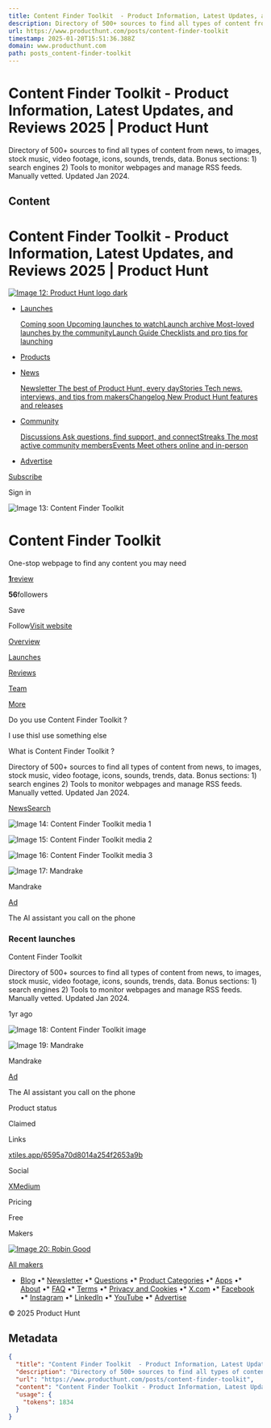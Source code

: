 ```yaml
---
title: Content Finder Toolkit  - Product Information, Latest Updates, and Reviews 2025 | Product Hunt
description: Directory of 500+ sources to find all types of content from news, to images, stock music, video footage, icons, sounds, trends, data. Bonus sections: 1) search engines 2) Tools to monitor webpages and manage RSS feeds. Manually vetted. Updated Jan 2024.
url: https://www.producthunt.com/posts/content-finder-toolkit
timestamp: 2025-01-20T15:51:36.388Z
domain: www.producthunt.com
path: posts_content-finder-toolkit
---
```


# Content Finder Toolkit  - Product Information, Latest Updates, and Reviews 2025 | Product Hunt


Directory of 500+ sources to find all types of content from news, to images, stock music, video footage, icons, sounds, trends, data. Bonus sections: 1) search engines 2) Tools to monitor webpages and manage RSS feeds. Manually vetted. Updated Jan 2024.


## Content

Content Finder Toolkit - Product Information, Latest Updates, and Reviews 2025 | Product Hunt
===============

[![Image 12: Product Hunt logo dark](https://ph-static.imgix.net/golden-kitty/2024/PHLogoDark.png?auto=compress&codec=mozjpeg&cs=strip&auto=format&w=40&h=40&fit=max&frame=1)](https://www.producthunt.com/)

*   [Launches](https://www.producthunt.com/leaderboard/daily/2025/1/20?ref=header_nav)
    
    [Coming soon Upcoming launches to watch](https://www.producthunt.com/coming-soon?ref=header_nav)[Launch archive Most-loved launches by the community](https://www.producthunt.com/leaderboard/daily/2025/1/20?ref=header_nav)[Launch Guide Checklists and pro tips for launching](https://www.producthunt.com/launch?ref=header_nav)
    
*   [Products](https://www.producthunt.com/categories?ref=header_nav)
*   [News](https://www.producthunt.com/newsletters?ref=header_nav)
    
    [Newsletter The best of Product Hunt, every day](https://www.producthunt.com/newsletters?ref=header_nav)[Stories Tech news, interviews, and tips from makers](https://www.producthunt.com/stories?ref=header_nav)[Changelog New Product Hunt features and releases](https://www.producthunt.com/changes?ref=header_nav)
    
*   [Community](https://www.producthunt.com/discussions?ref=header_nav)
    
    [Discussions Ask questions, find support, and connect](https://www.producthunt.com/discussions?ref=header_nav)[Streaks The most active community members](https://www.producthunt.com/visit-streaks?ref=header_nav)[Events Meet others online and in-person](https://lu.ma/producthunt)
    
*   [Advertise](https://www.producthunt.com/sponsor?ref=header_nav)

[Subscribe](https://www.producthunt.com/newsletters?ref=header_nav&campaign=weekly_newsletter&source=header_nav)

Sign in

![Image 13: Content Finder Toolkit ](https://ph-files.imgix.net/820e831d-6c2b-4f27-96b7-a250f470d64b.png?auto=compress&codec=mozjpeg&cs=strip&auto=format&w=64&h=64&fit=crop&frame=1)

Content Finder Toolkit
======================

One-stop webpage to find any content you may need

[**1**review](https://www.producthunt.com/products/content-finder-toolkit/reviews)

**56**followers

Save

Follow[Visit website](https://xtiles.app/6595a70d8014a254f2653a9b?ref=producthunt)

[Overview](https://www.producthunt.com/products/content-finder-toolkit)

[Launches](https://www.producthunt.com/products/content-finder-toolkit/launches)

[Reviews](https://www.producthunt.com/products/content-finder-toolkit/reviews)

[Team](https://www.producthunt.com/products/content-finder-toolkit/makers)

[More](https://www.producthunt.com/posts/content-finder-toolkit#)

Do you use Content Finder Toolkit ?

I use thisI use something else

What is Content Finder Toolkit ?

Directory of 500+ sources to find all types of content from news, to images, stock music, video footage, icons, sounds, trends, data. Bonus sections: 1) search engines 2) Tools to monitor webpages and manage RSS feeds. Manually vetted. Updated Jan 2024.

[News](https://www.producthunt.com/categories/news)[Search](https://www.producthunt.com/categories/search)

![Image 14: Content Finder Toolkit  media 1](https://ph-files.imgix.net/7b486ed4-1fb9-4f34-8064-b8b6c2a68c89.jpeg?auto=compress&codec=mozjpeg&cs=strip&auto=format&w=256&h=160&fit=crop&frame=1)

![Image 15: Content Finder Toolkit  media 2](https://ph-files.imgix.net/5aae1021-110c-4d50-88cd-355575d7b79e.jpeg?auto=compress&codec=mozjpeg&cs=strip&auto=format&w=256&h=160&fit=crop&frame=1)

![Image 16: Content Finder Toolkit  media 3](https://ph-files.imgix.net/da927813-1fa8-4ef1-82b8-c23fbf6ae524.jpeg?auto=compress&codec=mozjpeg&cs=strip&auto=format&w=256&h=160&fit=crop&frame=1)

![Image 17: Mandrake](https://ph-files.imgix.net/5b622a8b-d9b9-49ee-b926-08f4c253c152.png?auto=compress&codec=mozjpeg&cs=strip&auto=format&w=60&h=60&fit=max&frame=1)

Mandrake

[Ad](https://www.producthunt.com/sponsor)

The AI assistant you call on the phone

### Recent launches

Content Finder Toolkit

Directory of 500+ sources to find all types of content from news, to images, stock music, video footage, icons, sounds, trends, data. Bonus sections: 1) search engines 2) Tools to monitor webpages and manage RSS feeds. Manually vetted. Updated Jan 2024.

1yr ago

![Image 18: Content Finder Toolkit  image](https://ph-files.imgix.net/7b486ed4-1fb9-4f34-8064-b8b6c2a68c89.jpeg?auto=compress&codec=mozjpeg&cs=strip&auto=format&w=150&h=90&fit=crop&frame=1)

![Image 19: Mandrake](https://ph-files.imgix.net/5b622a8b-d9b9-49ee-b926-08f4c253c152.png?auto=compress&codec=mozjpeg&cs=strip&auto=format&w=60&h=60&fit=max&frame=1)

Mandrake

[Ad](https://www.producthunt.com/sponsor)

The AI assistant you call on the phone

Product status

Claimed

Links

[xtiles.app/6595a70d8014a254f2653a9b](https://xtiles.app/6595a70d8014a254f2653a9b?ref=producthunt)

Social

[X](https://twitter.com/robingood)[Medium](https://medium.com/@robingood)

Pricing

Free

Makers

[![Image 20: Robin Good](https://ph-avatars.imgix.net/3598/548a59fa-f25f-4150-a4cb-ab7cc5613c1a.png?auto=compress&codec=mozjpeg&cs=strip&auto=format&w=32&h=32&fit=crop&frame=1)](https://www.producthunt.com/@robingood)

[All makers](https://www.producthunt.com/products/content-finder-toolkit/makers)

*   [Blog](https://www.producthunt.com/stories)
•*   [Newsletter](https://www.producthunt.com/newsletters)
•*   [Questions](https://www.producthunt.com/questions)
•*   [Product Categories](https://www.producthunt.com/categories)
•*   [Apps](https://www.producthunt.com/apps)
•*   [About](https://www.producthunt.com/about)
•*   [FAQ](https://help.producthunt.com/)
•*   [Terms](https://www.producthunt.com/legal#terms)
•*   [Privacy and Cookies](https://www.producthunt.com/legal#privacy)
•*   [X.com](https://x.com/ProductHunt)
•*   [Facebook](https://www.facebook.com/producthunt)
•*   [Instagram](https://www.instagram.com/producthunt)
•*   [LinkedIn](https://www.linkedin.com/company/producthunt)
•*   [YouTube](https://www.youtube.com/channel/UCOtU18DT8csQVqHPT1wtYzw)
•*   [Advertise](https://www.producthunt.com/sponsor?utm_content=sf)

© 2025 Product Hunt

## Metadata

```json
{
  "title": "Content Finder Toolkit  - Product Information, Latest Updates, and Reviews 2025 | Product Hunt",
  "description": "Directory of 500+ sources to find all types of content from news, to images, stock music, video footage, icons, sounds, trends, data. Bonus sections: 1) search engines 2) Tools to monitor webpages and manage RSS feeds. Manually vetted. Updated Jan 2024.",
  "url": "https://www.producthunt.com/posts/content-finder-toolkit",
  "content": "Content Finder Toolkit - Product Information, Latest Updates, and Reviews 2025 | Product Hunt\n===============\n\n[![Image 12: Product Hunt logo dark](https://ph-static.imgix.net/golden-kitty/2024/PHLogoDark.png?auto=compress&codec=mozjpeg&cs=strip&auto=format&w=40&h=40&fit=max&frame=1)](https://www.producthunt.com/)\n\n*   [Launches](https://www.producthunt.com/leaderboard/daily/2025/1/20?ref=header_nav)\n    \n    [Coming soon Upcoming launches to watch](https://www.producthunt.com/coming-soon?ref=header_nav)[Launch archive Most-loved launches by the community](https://www.producthunt.com/leaderboard/daily/2025/1/20?ref=header_nav)[Launch Guide Checklists and pro tips for launching](https://www.producthunt.com/launch?ref=header_nav)\n    \n*   [Products](https://www.producthunt.com/categories?ref=header_nav)\n*   [News](https://www.producthunt.com/newsletters?ref=header_nav)\n    \n    [Newsletter The best of Product Hunt, every day](https://www.producthunt.com/newsletters?ref=header_nav)[Stories Tech news, interviews, and tips from makers](https://www.producthunt.com/stories?ref=header_nav)[Changelog New Product Hunt features and releases](https://www.producthunt.com/changes?ref=header_nav)\n    \n*   [Community](https://www.producthunt.com/discussions?ref=header_nav)\n    \n    [Discussions Ask questions, find support, and connect](https://www.producthunt.com/discussions?ref=header_nav)[Streaks The most active community members](https://www.producthunt.com/visit-streaks?ref=header_nav)[Events Meet others online and in-person](https://lu.ma/producthunt)\n    \n*   [Advertise](https://www.producthunt.com/sponsor?ref=header_nav)\n\n[Subscribe](https://www.producthunt.com/newsletters?ref=header_nav&campaign=weekly_newsletter&source=header_nav)\n\nSign in\n\n![Image 13: Content Finder Toolkit ](https://ph-files.imgix.net/820e831d-6c2b-4f27-96b7-a250f470d64b.png?auto=compress&codec=mozjpeg&cs=strip&auto=format&w=64&h=64&fit=crop&frame=1)\n\nContent Finder Toolkit\n======================\n\nOne-stop webpage to find any content you may need\n\n[**1**review](https://www.producthunt.com/products/content-finder-toolkit/reviews)\n\n**56**followers\n\nSave\n\nFollow[Visit website](https://xtiles.app/6595a70d8014a254f2653a9b?ref=producthunt)\n\n[Overview](https://www.producthunt.com/products/content-finder-toolkit)\n\n[Launches](https://www.producthunt.com/products/content-finder-toolkit/launches)\n\n[Reviews](https://www.producthunt.com/products/content-finder-toolkit/reviews)\n\n[Team](https://www.producthunt.com/products/content-finder-toolkit/makers)\n\n[More](https://www.producthunt.com/posts/content-finder-toolkit#)\n\nDo you use Content Finder Toolkit ?\n\nI use thisI use something else\n\nWhat is Content Finder Toolkit ?\n\nDirectory of 500+ sources to find all types of content from news, to images, stock music, video footage, icons, sounds, trends, data. Bonus sections: 1) search engines 2) Tools to monitor webpages and manage RSS feeds. Manually vetted. Updated Jan 2024.\n\n[News](https://www.producthunt.com/categories/news)[Search](https://www.producthunt.com/categories/search)\n\n![Image 14: Content Finder Toolkit  media 1](https://ph-files.imgix.net/7b486ed4-1fb9-4f34-8064-b8b6c2a68c89.jpeg?auto=compress&codec=mozjpeg&cs=strip&auto=format&w=256&h=160&fit=crop&frame=1)\n\n![Image 15: Content Finder Toolkit  media 2](https://ph-files.imgix.net/5aae1021-110c-4d50-88cd-355575d7b79e.jpeg?auto=compress&codec=mozjpeg&cs=strip&auto=format&w=256&h=160&fit=crop&frame=1)\n\n![Image 16: Content Finder Toolkit  media 3](https://ph-files.imgix.net/da927813-1fa8-4ef1-82b8-c23fbf6ae524.jpeg?auto=compress&codec=mozjpeg&cs=strip&auto=format&w=256&h=160&fit=crop&frame=1)\n\n![Image 17: Mandrake](https://ph-files.imgix.net/5b622a8b-d9b9-49ee-b926-08f4c253c152.png?auto=compress&codec=mozjpeg&cs=strip&auto=format&w=60&h=60&fit=max&frame=1)\n\nMandrake\n\n[Ad](https://www.producthunt.com/sponsor)\n\nThe AI assistant you call on the phone\n\n### Recent launches\n\nContent Finder Toolkit\n\nDirectory of 500+ sources to find all types of content from news, to images, stock music, video footage, icons, sounds, trends, data. Bonus sections: 1) search engines 2) Tools to monitor webpages and manage RSS feeds. Manually vetted. Updated Jan 2024.\n\n1yr ago\n\n![Image 18: Content Finder Toolkit  image](https://ph-files.imgix.net/7b486ed4-1fb9-4f34-8064-b8b6c2a68c89.jpeg?auto=compress&codec=mozjpeg&cs=strip&auto=format&w=150&h=90&fit=crop&frame=1)\n\n![Image 19: Mandrake](https://ph-files.imgix.net/5b622a8b-d9b9-49ee-b926-08f4c253c152.png?auto=compress&codec=mozjpeg&cs=strip&auto=format&w=60&h=60&fit=max&frame=1)\n\nMandrake\n\n[Ad](https://www.producthunt.com/sponsor)\n\nThe AI assistant you call on the phone\n\nProduct status\n\nClaimed\n\nLinks\n\n[xtiles.app/6595a70d8014a254f2653a9b](https://xtiles.app/6595a70d8014a254f2653a9b?ref=producthunt)\n\nSocial\n\n[X](https://twitter.com/robingood)[Medium](https://medium.com/@robingood)\n\nPricing\n\nFree\n\nMakers\n\n[![Image 20: Robin Good](https://ph-avatars.imgix.net/3598/548a59fa-f25f-4150-a4cb-ab7cc5613c1a.png?auto=compress&codec=mozjpeg&cs=strip&auto=format&w=32&h=32&fit=crop&frame=1)](https://www.producthunt.com/@robingood)\n\n[All makers](https://www.producthunt.com/products/content-finder-toolkit/makers)\n\n*   [Blog](https://www.producthunt.com/stories)\n•*   [Newsletter](https://www.producthunt.com/newsletters)\n•*   [Questions](https://www.producthunt.com/questions)\n•*   [Product Categories](https://www.producthunt.com/categories)\n•*   [Apps](https://www.producthunt.com/apps)\n•*   [About](https://www.producthunt.com/about)\n•*   [FAQ](https://help.producthunt.com/)\n•*   [Terms](https://www.producthunt.com/legal#terms)\n•*   [Privacy and Cookies](https://www.producthunt.com/legal#privacy)\n•*   [X.com](https://x.com/ProductHunt)\n•*   [Facebook](https://www.facebook.com/producthunt)\n•*   [Instagram](https://www.instagram.com/producthunt)\n•*   [LinkedIn](https://www.linkedin.com/company/producthunt)\n•*   [YouTube](https://www.youtube.com/channel/UCOtU18DT8csQVqHPT1wtYzw)\n•*   [Advertise](https://www.producthunt.com/sponsor?utm_content=sf)\n\n© 2025 Product Hunt",
  "usage": {
    "tokens": 1834
  }
}
```
